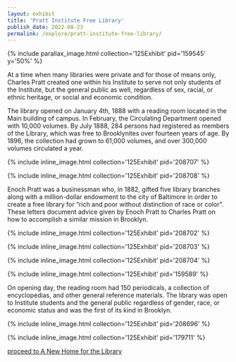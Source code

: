```yaml
---
layout: exhibit
title: 'Pratt Institute Free Library'
publish_date: 2022-08-23
permalink: /explore/pratt-institute-free-library/
---
```

{% include parallax_image.html collection='125Exhibit' pid='159545' y='50%' %}

At a time when many libraries were private and for those of means only, Charles Pratt created one within his Institute to serve not only students of the Institute, but the general public as well, regardless of sex, racial, or ethnic heritage, or social and economic condition.

The library opened on January 4th, 1888 with a reading room located in the Main building of campus. In February, the Circulating Department opened with 10,000 volumes. By July 1888, 284 persons had registered as members of the Library, which was free to Brooklynites over fourteen years of age. By 1896, the collection had grown to 61,000 volumes, and over 300,000 volumes circulated a year.

{% include inline_image.html collection='125Exhibit' pid='208707' %}

{% include inline_image.html collection='125Exhibit' pid='208708' %}

Enoch Pratt was a businessman who, in 1882, gifted five library branches along with a million-dollar endowment to the city of Baltimore in order to create a free library for “rich and poor without distinction of race or color”. These letters document advice given by Enoch Pratt to Charles Pratt on how to accomplish a similar mission in Brooklyn.

{% include inline_image.html collection='125Exhibit' pid='208702' %}

{% include inline_image.html collection='125Exhibit' pid='208703' %}

{% include inline_image.html collection='125Exhibit' pid='208704' %}

{% include inline_image.html collection='125Exhibit' pid='159589' %}

On opening day, the reading room had 150 periodicals, a collection of encyclopedias, and other general reference materials. The library was open to Institute students and the general public regardless of gender, race, or economic status and was the first of its kind in Brooklyn.

{% include inline_image.html collection='125Exhibit' pid='208696' %}

{% include inline_image.html collection='125Exhibit' pid='179711' %}

[proceed to A New Home for the Library](../a-new-home-for-the-library)

